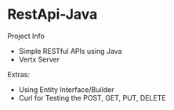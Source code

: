 # RestApi-Java

Project Info
- Simple RESTful APIs using Java
- Vertx Server

Extras:
- Using Entity Interface/Builder
- Curl for Testing the POST, GET, PUT, DELETE
